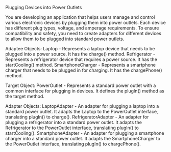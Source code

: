 Plugging Devices into Power Outlets

You are developing an application that helps users manage and control various electronic devices by plugging them into power outlets. Each device has different plug types, voltage, and amperage requirements. To ensure compatibility and safety, you need to create adapters for different devices to allow them to be plugged into standard power outlets.

Adaptee Objects:
Laptop - Represents a laptop device that needs to be plugged into a power source. It has the charge() method.
Refrigerator - Represents a refrigerator device that requires a power source. It has the startCooling() method.
SmartphoneCharger - Represents a smartphone charger that needs to be plugged in for charging. It has the chargePhone() method.

Target Object:
PowerOutlet - Represents a standard power outlet with a common interface for plugging in devices. It defines the plugIn() method as the target method.

Adapter Objects:
LaptopAdapter - An adapter for plugging a laptop into a standard power outlet. It adapts the Laptop to the PowerOutlet interface, translating plugIn() to charge().
RefrigeratorAdapter - An adapter for plugging a refrigerator into a standard power outlet. It adapts the Refrigerator to the PowerOutlet interface, translating plugIn() to startCooling().
SmartphoneAdapter - An adapter for plugging a smartphone charger into a standard power outlet. It adapts the SmartphoneCharger to the PowerOutlet interface, translating plugIn() to chargePhone().

